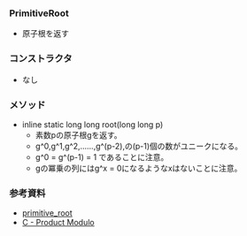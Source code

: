 ### PrimitiveRoot
- 原子根を返す

### コンストラクタ
- なし

### メソッド
- inline static long long root(long long p)
  - 素数pの原子根gを返す。
  - g^0,g^1,g^2,......,g^(p-2),の(p-1)個の数がユニークになる。
  - g^0 = g^(p-1) = 1 であることに注意。
  - gの冪乗の列にはg^x = 0になるようなxはないことに注意。

### 参考資料
- [primitive_root](https://qiita.com/R_olldIce/items/ff38ece900dd41d7178e#2-primitive_root)
- [C - Product Modulo](https://atcoder.jp/contests/agc047/submissions/21743413)
